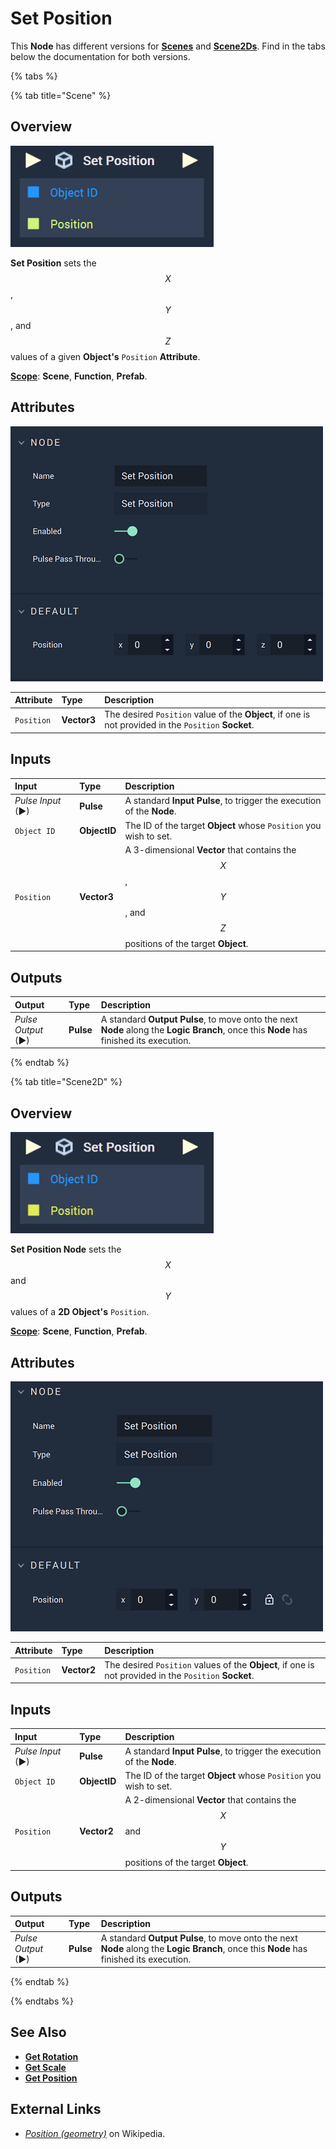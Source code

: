 # Set Position

This **Node** has different versions for [**Scenes**](../../../objects-and-types/project-objects/scene.md) and [**Scene2Ds**](../../../objects-and-types/project-objects/scene2d.md). Find in the tabs below the documentation for both versions.

{% tabs %}

{% tab title="Scene" %}

## Overview

![The Set Position Node.](../../../.gitbook/assets/setpositionnode3d.png)

**Set Position** sets the $$X$$, $$Y$$, and $$Z$$ values of a given **Object's** `Position` **Attribute**.

[**Scope**](../../overview.md#scopes): **Scene**, **Function**, **Prefab**.

## Attributes

![The Set Position Node Attributes.](../../../.gitbook/assets/setpositionatts3d.png)

| Attribute | Type | Description |
| :--- | :--- | :--- |
| `Position` | **Vector3** | The desired `Position` value of the **Object**, if one is not provided in the `Position` **Socket**. |

## Inputs

| Input | Type | Description |
| :--- | :--- | :--- |
| _Pulse Input_ \(►\) | **Pulse** | A standard **Input Pulse**, to trigger the execution of the **Node**. |
| `Object ID` | **ObjectID** | The ID of the target **Object** whose `Position` you wish to set. |
| `Position` | **Vector3** | A 3-dimensional **Vector** that contains the $$X$$, $$Y$$, and $$Z$$ positions of the target **Object**. |

## Outputs

| Output | Type | Description |
| :--- | :--- | :--- |
| _Pulse Output_ \(►\) | **Pulse** | A standard **Output Pulse**, to move onto the next **Node** along the **Logic Branch**, once this **Node** has finished its execution. |

{% endtab %}


{% tab title="Scene2D" %}
## Overview

![The Set Position Node.](../../../.gitbook/assets/setpositionnode2dreal.png)

**Set Position Node** sets the $$X$$ and $$Y$$ values of a **2D Object's** `Position`.

[**Scope**](../../overview.md#scopes): **Scene**, **Function**, **Prefab**.

## Attributes

![The Set Position Node Attributes.](../../../.gitbook/assets/setpositionnode2d.png)

| Attribute | Type | Description |
| :--- | :--- | :--- |
| `Position` | **Vector2** | The desired `Position` values of the **Object**, if one is not provided in the `Position` **Socket**. |

## Inputs

| Input | Type | Description |
| :--- | :--- | :--- |
| _Pulse Input_ \(►\) | **Pulse** | A standard **Input Pulse**, to trigger the execution of the **Node**. |
| `Object ID` | **ObjectID** | The ID of the target **Object** whose `Position` you wish to set. |
| `Position` | **Vector2** | A 2-dimensional **Vector** that contains the $$X$$ and $$Y$$ positions of the target **Object**. |

## Outputs

| Output | Type | Description |
| :--- | :--- | :--- |
| _Pulse Output_ \(►\) | **Pulse** | A standard **Output Pulse**, to move onto the next **Node** along the **Logic Branch**, once this **Node** has finished its execution. |


{% endtab %}

{% endtabs %}
## See Also

* [**Get Rotation**](get-rotation.md)
* [**Get Scale**](get-scale.md)
* [**Get Position**](get-position.md)

## External Links

* [_Position \(geometry\)_](https://en.wikipedia.org/wiki/Position_%28geometry%29) on Wikipedia.

